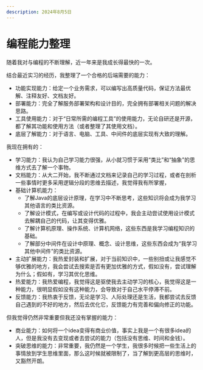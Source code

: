 ```yaml
---
description: 2024年8月5日
---
```


# 编程能力整理

随着我对与编程的不断理解，近一年来是我成长得最快的一次。

结合最近实习的经历，我整理了一个合格的后端需要的能力：

* 功能实现能力：给定一个业务需求，可以编写出高质量代码，保证方法最优解、注释友好、文档友好。
* 部署能力：完全了解服务部署架构和设计目的，完全拥有部署相关问题的解决思路。
* 工具使用能力：对于“日常所需的编程工具”的使用能力，无论自研还是开源，都了解其功能和使用方法（或者整理了其使用文档）。
* 底层了解能力：对于语言、电脑、工具、中间件的底层实现有大致的理解。

我现在拥有的：

* 学习能力：我认为自己学习能力很强，从小就习惯于采用“类比”和“抽象”的思维方式去了解一个事物。
* 文档能力：从大二开始，我不断通过文档来记录自己的学习过程，或者在剖析一些事情时更多采用逻辑分段的思维去描述，我觉得我有所掌握，
* 基础计算机能力：
  * 了解Java的底层设计原理，在学习中不断思考，这些知识将会成为我学习其他语言的类比资源。
  * 了解设计模式，在编写或设计代码的过程中，我会主动尝试使用设计模式去解耦自己的代码，让其变得优雅。
  * 了解计算机原理、操作系统、计算机网络，这些东西是我学习编程知识的基础。
  * 了解部分中间件在设计中原理、概念、设计思维，这些东西会成为“我学习其他中间件”的类比资源。
* 主动扩展能力：我热爱封装和扩展，对于当前知识中，一些别扭或让我感觉不够优雅的地方，我会尝试去搜索是否有更加优雅的方式，假如没有，尝试理解为什么；假如有，学习其优化思维。
* 热爱能力：我热爱编程，我觉得这是驱使我去主动学习的核心，我觉得这是一种能力，很明显假如没有这种能力，会导致对于自己水平停滞不前。
* 反馈能力：我热衷于反馈，无论是学习、人际处理还是生活，我都尝试去反馈自己遇到的不好的地方，然后去优化它，反馈能力有完善和偏向修正的功能。

但我觉得仍然非常重要但我还没有掌握的能力：

* 商业能力：如何将一个idea变得有商业价值，事实上我是一个有很多idea的人，但是我没有去变现或者去尝试的能力（包括没有思维、时间和金钱）。
* 突破思维的能力：非常重要，我仍然是一个学生，我很多时候把一些生活上的事情放到学生思维里面，那么这时候就被限制了，当了解到更高层的思维时，又豁然开朗。
